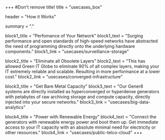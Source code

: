 +++
#Don't remove title!
title = "usecases_box"

header = "How it Works"

summary = "."

block1_title = "Perfomance of Your Network"
block1_text = "Surging performance and open standards of high-speed networks have abstracted the need of programming directly onto the underlying hardware components."
block1_link = "usecases/surveillance-storage"

block2_title = "Eliminate all Obsolete Layers"
block2_text = "This has allowed Green IT Globe to eliminate 90% of all complex layers, making your IT extremely reliable and scalable. Resulting in more performance at a lower cost."
block2_link = "usecases/converged-infrastructure"

block3_title = "Get Bare Metal Capacity"
block3_text = "Our Gener8 systems are directly installed as hyperconverged or hyperdense generators with petabytes of raw archiving storage and compute capacity, directly injected into your secure networks."
block3_link = "usecases/big-data-analytics"

block4_title = "Power with Renewable Energy"
block4_text = "Connect the generators with renewable energy power and boot them up. Get immediate access to your IT capacity with an absolute minimal need for electricity or other resources."
block4_link = "usecases/public-telco-cloud"
+++